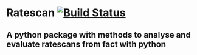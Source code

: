 Ratescan [![Build Status](https://travis-ci.org/fact-project/ratescan.svg?branch=master)](https://travis-ci.org/fact-project/ratescan)
=======================================
A python package with methods to analyse and evaluate ratescans from fact with python
----------------------------------------------------------------------------
